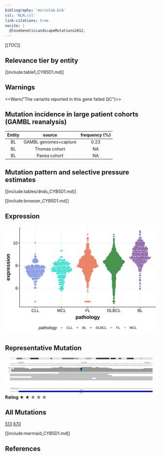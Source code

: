 ```yaml
---
bibliography: 'morinlab.bib'
csl: 'NLM.csl'
link-citations: true
nocite: |
  @loveGeneticLandscapeMutations2012, 
---
```

[[_TOC_]]





## Relevance tier by entity

[[include:table1_CYB5D1.md]]

## Warnings

<<Warn("The variants reported in this gene failed QC")>>

## Mutation incidence in large patient cohorts (GAMBL reanalysis)

|Entity|source               |frequency (%)|
|:------:|:---------------------:|:-------------:|
|BL    |GAMBL genomes+capture|0.23         |
|BL    |Thomas cohort        |  NA         |
|BL    |Panea cohort         |  NA         |

## Mutation pattern and selective pressure estimates

[[include:tables/dnds_CYB5D1.md]]




[[include:browser_CYB5D1.md]]

## Expression
![](images/gene_expression/CYB5D1_by_pathology.svg)
<!-- ORIGIN: loveGeneticLandscapeMutations2012 -->
<!-- BL: loveGeneticLandscapeMutations2012 -->

## Representative Mutation

![](primary/Love_CYB5D1.svg)
**Rating**
&starf; &starf; &star; &star; &star;


## All Mutations

[513](https://www.bcgsc.ca/downloads/morinlab/GAMBL/Love/513_reports.html)
[670](https://www.bcgsc.ca/downloads/morinlab/GAMBL/Love/670_reports.html)

[[include:mermaid_CYB5D1.md]]

## References
